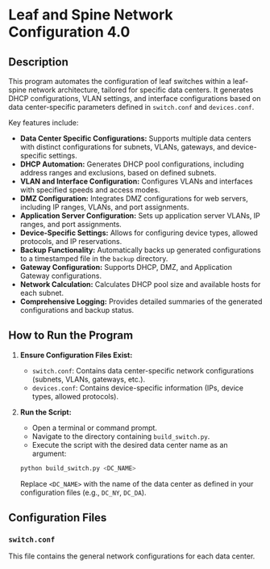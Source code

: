 # Leaf and Spine Network Configuration 4.0

## Description

This program automates the configuration of leaf switches within a leaf-spine network architecture, tailored for specific data centers. It generates DHCP configurations, VLAN settings, and interface configurations based on data center-specific parameters defined in `switch.conf` and `devices.conf`.

Key features include:

* **Data Center Specific Configurations:** Supports multiple data centers with distinct configurations for subnets, VLANs, gateways, and device-specific settings.
* **DHCP Automation:** Generates DHCP pool configurations, including address ranges and exclusions, based on defined subnets.
* **VLAN and Interface Configuration:** Configures VLANs and interfaces with specified speeds and access modes.
* **DMZ Configuration:** Integrates DMZ configurations for web servers, including IP ranges, VLANs, and port assignments.
* **Application Server Configuration:** Sets up application server VLANs, IP ranges, and port assignments.
* **Device-Specific Settings:** Allows for configuring device types, allowed protocols, and IP reservations.
* **Backup Functionality:** Automatically backs up generated configurations to a timestamped file in the `backup` directory.
* **Gateway Configuration:** Supports DHCP, DMZ, and Application Gateway configurations.
* **Network Calculation:** Calculates DHCP pool size and available hosts for each subnet.
* **Comprehensive Logging:** Provides detailed summaries of the generated configurations and backup status.

## How to Run the Program

1.  **Ensure Configuration Files Exist:**
    * `switch.conf`: Contains data center-specific network configurations (subnets, VLANs, gateways, etc.).
    * `devices.conf`: Contains device-specific information (IPs, device types, allowed protocols).
2.  **Run the Script:**
    * Open a terminal or command prompt.
    * Navigate to the directory containing `build_switch.py`.
    * Execute the script with the desired data center name as an argument:

    ```bash
    python build_switch.py <DC_NAME>
    ```

    Replace `<DC_NAME>` with the name of the data center as defined in your configuration files (e.g., `DC_NY`, `DC_DA`).

## Configuration Files

### `switch.conf`

This file contains the general network configurations for each data center.
